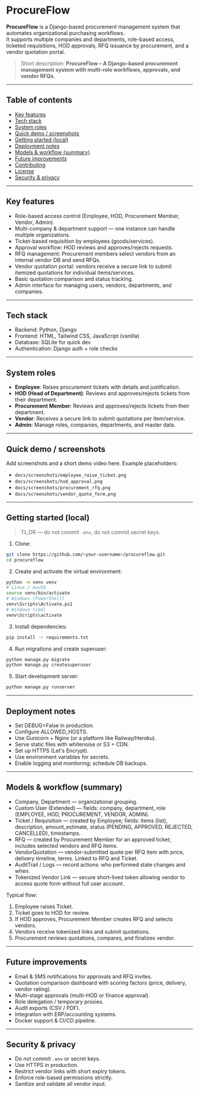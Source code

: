 # ProcureFlow

**ProcureFlow** is a Django-based procurement management system that automates organizational purchasing workflows.  
It supports multiple companies and departments, role-based access, ticketed requisitions, HOD approvals, RFQ issuance by procurement, and a vendor quotation portal.

> Short description: **ProcureFlow – A Django-based procurement management system with multi-role workflows, approvals, and vendor RFQs.**

---

## Table of contents
- [Key features](#key-features)  
- [Tech stack](#tech-stack)  
- [System roles](#system-roles)  
- [Quick demo / screenshots](#quick-demo--screenshots)  
- [Getting started (local)](#getting-started-local)  
- [Deployment notes](#deployment-notes)  
- [Models & workflow (summary)](#models--workflow-summary)
- [Future improvements](#future-improvements)  
- [Contributing](#contributing)  
- [License](#license)
- [Security & privacy](#security--privacy)  


---

## Key features
- Role-based access control (Employee, HOD, Procurement Member, Vendor, Admin).  
- Multi-company & department support — one instance can handle multiple organizations.  
- Ticket-based requisition by employees (goods/services).  
- Approval workflow: HOD reviews and approves/rejects requests.  
- RFQ management: Procurement members select vendors from an internal vendor DB and send RFQs.  
- Vendor quotation portal: vendors receive a secure link to submit itemized quotations for individual items/services.  
- Basic quotation comparison and status tracking.  
- Admin interface for managing users, vendors, departments, and companies.

---

## Tech stack
- Backend: Python, Django  
- Frontend: HTML, Tailwind CSS, JavaScript (vanilla)  
- Database: SQLite for quick dev  
- Authentication: Django auth + role checks  

---

## System roles
- **Employee**: Raises procurement tickets with details and justification.  
- **HOD (Head of Department)**: Reviews and approves/rejects tickets from their department.  
- **Procurement Member**: Reviews and approves/rejects tickets from their department.  
- **Vendor**: Receives a secure link to submit quotations per item/service.  
- **Admin**: Manage roles, companies, departments, and master data.

---

## Quick demo / screenshots
Add screenshots and a short demo video here. Example placeholders:
- `docs/screenshots/employee_raise_ticket.png`  
- `docs/screenshots/hod_approval.png`  
- `docs/screenshots/procurement_rfq.png`  
- `docs/screenshots/vendor_quote_form.png`

---

## Getting started (local)
> TL;DR — do not commit `.env`, do not commit secret keys.

1. Clone:
```bash
git clone https://github.com/<your-username>/procureflow.git
cd procureflow
```

2. Create and activate the virtual environment:
```bash
python -m venv venv
# Linux / macOS
source venv/bin/activate
# Windows (PowerShell)
venv\Scripts\Activate.ps1
# Windows (cmd)
venv\Scripts\activate
```

3. Install dependencies:
```bash
pip install -r requirements.txt
```

4. Run migrations and create superuser:
```bash 
python manage.py migrate
python manage.py createsuperuser
```

5. Start development server:
```bash
python manage.py runserver
```

---

## Deployment notes

- Set DEBUG=False in production.
- Configure ALLOWED_HOSTS.
- Use Gunicorn + Nginx (or a platform like Railway/Heroku).
- Serve static files with whitenoise or S3 + CDN.
- Set up HTTPS (Let's Encrypt).
- Use environment variables for secrets.
- Enable logging and monitoring; schedule DB backups.

---

## Models & workflow (summary)

- Company, Department — organizational grouping.
- Custom User (Extended) — fields: company, department, role (EMPLOYEE, HOD, PROCUREMENT, VENDOR, ADMIN).
- Ticket / Requisition — created by Employee; fields: items (list), description, amount_estimate, status (PENDING, APPROVED, REJECTED, CANCELLED), timestamps.
- RFQ — created by Procurement Member for an approved ticket; includes selected vendors and RFQ items.
- VendorQuotation — vendor-submitted quote per RFQ item with price, delivery timeline, terms. Linked to RFQ and Ticket.
- AuditTrail / Logs — record actions: who performed state changes and when.
- Tokenized Vendor Link — secure short-lived token allowing vendor to access quote form without full user account.

Typical flow:

1. Employee raises Ticket.
2. Ticket goes to HOD for review.
3. If HOD approves, Procurement Member creates RFQ and selects vendors.
4. Vendors receive tokenized links and submit quotations.
5. Procurement reviews quotations, compares, and finalizes vendor.

---

## Future improvements

- Email & SMS notifications for approvals and RFQ invites.
- Quotation comparison dashboard with scoring factors (price, delivery, vendor rating).
- Multi-stage approvals (multi-HOD or finance approval).
- Role delegation / temporary proxies.
- Audit exports (CSV / PDF).
- Integration with ERP/accounting systems.
- Docker support & CI/CD pipeline.

--- 

## Security & privacy
- Do not commit `.env` or secret keys.  
- Use HTTPS in production.  
- Restrict vendor links with short expiry tokens.  
- Enforce role-based permissions strictly.  
- Sanitize and validate all vendor input.
